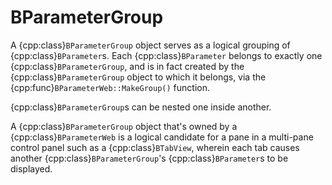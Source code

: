 # BParameterGroup

A {cpp:class}`BParameterGroup` object serves as a logical grouping of
{cpp:class}`BParameter`s. Each {cpp:class}`BParameter` belongs to exactly
one {cpp:class}`BParameterGroup`, and is in fact created by the
{cpp:class}`BParameterGroup` object to which it belongs, via the
{cpp:func}`BParameterWeb::MakeGroup()` function.

{cpp:class}`BParameterGroup`s can be nested one inside another.

A {cpp:class}`BParameterGroup` object that's owned by a
{cpp:class}`BParameterWeb` is a logical candidate for a pane in a
multi-pane control panel such as a {cpp:class}`BTabView`, wherein each tab
causes another {cpp:class}`BParameterGroup`'s {cpp:class}`BParameter`s to
be displayed.
